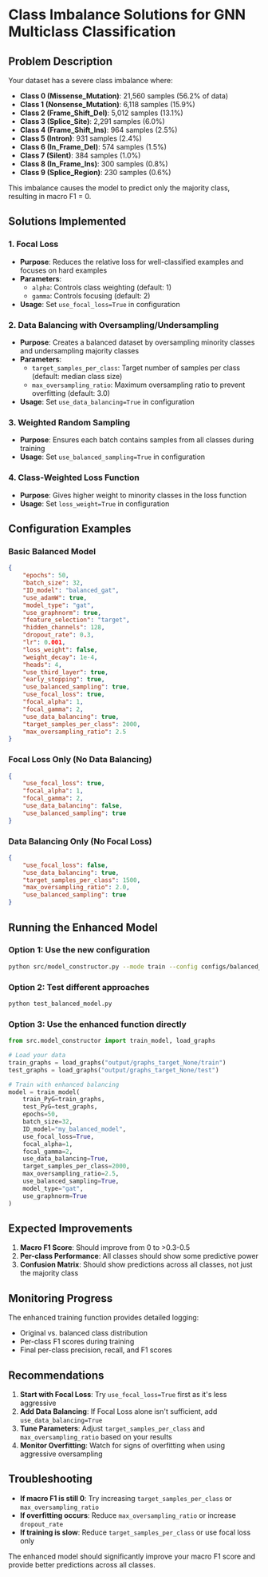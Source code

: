 # Class Imbalance Solutions for GNN Multiclass Classification

## Problem Description

Your dataset has a severe class imbalance where:
- **Class 0 (Missense_Mutation)**: 21,560 samples (56.2% of data)
- **Class 1 (Nonsense_Mutation)**: 6,118 samples (15.9%)
- **Class 2 (Frame_Shift_Del)**: 5,012 samples (13.1%)
- **Class 3 (Splice_Site)**: 2,291 samples (6.0%)
- **Class 4 (Frame_Shift_Ins)**: 964 samples (2.5%)
- **Class 5 (Intron)**: 931 samples (2.4%)
- **Class 6 (In_Frame_Del)**: 574 samples (1.5%)
- **Class 7 (Silent)**: 384 samples (1.0%)
- **Class 8 (In_Frame_Ins)**: 300 samples (0.8%)
- **Class 9 (Splice_Region)**: 230 samples (0.6%)

This imbalance causes the model to predict only the majority class, resulting in macro F1 = 0.

## Solutions Implemented

### 1. **Focal Loss**
- **Purpose**: Reduces the relative loss for well-classified examples and focuses on hard examples
- **Parameters**: 
  - `alpha`: Controls class weighting (default: 1)
  - `gamma`: Controls focusing (default: 2)
- **Usage**: Set `use_focal_loss=True` in configuration

### 2. **Data Balancing with Oversampling/Undersampling**
- **Purpose**: Creates a balanced dataset by oversampling minority classes and undersampling majority classes
- **Parameters**:
  - `target_samples_per_class`: Target number of samples per class (default: median class size)
  - `max_oversampling_ratio`: Maximum oversampling ratio to prevent overfitting (default: 3.0)
- **Usage**: Set `use_data_balancing=True` in configuration

### 3. **Weighted Random Sampling**
- **Purpose**: Ensures each batch contains samples from all classes during training
- **Usage**: Set `use_balanced_sampling=True` in configuration

### 4. **Class-Weighted Loss Function**
- **Purpose**: Gives higher weight to minority classes in the loss function
- **Usage**: Set `loss_weight=True` in configuration

## Configuration Examples

### Basic Balanced Model
```json
{
    "epochs": 50,
    "batch_size": 32,
    "ID_model": "balanced_gat",
    "use_adamW": true,
    "model_type": "gat",
    "use_graphnorm": true,
    "feature_selection": "target",
    "hidden_channels": 128,
    "dropout_rate": 0.3,
    "lr": 0.001,
    "loss_weight": false,
    "weight_decay": 1e-4,
    "heads": 4,
    "use_third_layer": true,
    "early_stopping": true,
    "use_balanced_sampling": true,
    "use_focal_loss": true,
    "focal_alpha": 1,
    "focal_gamma": 2,
    "use_data_balancing": true,
    "target_samples_per_class": 2000,
    "max_oversampling_ratio": 2.5
}
```

### Focal Loss Only (No Data Balancing)
```json
{
    "use_focal_loss": true,
    "focal_alpha": 1,
    "focal_gamma": 2,
    "use_data_balancing": false,
    "use_balanced_sampling": true
}
```

### Data Balancing Only (No Focal Loss)
```json
{
    "use_focal_loss": false,
    "use_data_balancing": true,
    "target_samples_per_class": 1500,
    "max_oversampling_ratio": 2.0,
    "use_balanced_sampling": true
}
```

## Running the Enhanced Model

### Option 1: Use the new configuration
```bash
python src/model_constructor.py --mode train --config configs/balanced_gat.json
```

### Option 2: Test different approaches
```bash
python test_balanced_model.py
```

### Option 3: Use the enhanced function directly
```python
from src.model_constructor import train_model, load_graphs

# Load your data
train_graphs = load_graphs("output/graphs_target_None/train")
test_graphs = load_graphs("output/graphs_target_None/test")

# Train with enhanced balancing
model = train_model(
    train_PyG=train_graphs,
    test_PyG=test_graphs,
    epochs=50,
    batch_size=32,
    ID_model="my_balanced_model",
    use_focal_loss=True,
    focal_alpha=1,
    focal_gamma=2,
    use_data_balancing=True,
    target_samples_per_class=2000,
    max_oversampling_ratio=2.5,
    use_balanced_sampling=True,
    model_type="gat",
    use_graphnorm=True
)
```

## Expected Improvements

1. **Macro F1 Score**: Should improve from 0 to >0.3-0.5
2. **Per-class Performance**: All classes should show some predictive power
3. **Confusion Matrix**: Should show predictions across all classes, not just the majority class

## Monitoring Progress

The enhanced training function provides detailed logging:
- Original vs. balanced class distribution
- Per-class F1 scores during training
- Final per-class precision, recall, and F1 scores

## Recommendations

1. **Start with Focal Loss**: Try `use_focal_loss=True` first as it's less aggressive
2. **Add Data Balancing**: If Focal Loss alone isn't sufficient, add `use_data_balancing=True`
3. **Tune Parameters**: Adjust `target_samples_per_class` and `max_oversampling_ratio` based on your results
4. **Monitor Overfitting**: Watch for signs of overfitting when using aggressive oversampling

## Troubleshooting

- **If macro F1 is still 0**: Try increasing `target_samples_per_class` or `max_oversampling_ratio`
- **If overfitting occurs**: Reduce `max_oversampling_ratio` or increase `dropout_rate`
- **If training is slow**: Reduce `target_samples_per_class` or use focal loss only

The enhanced model should significantly improve your macro F1 score and provide better predictions across all classes. 